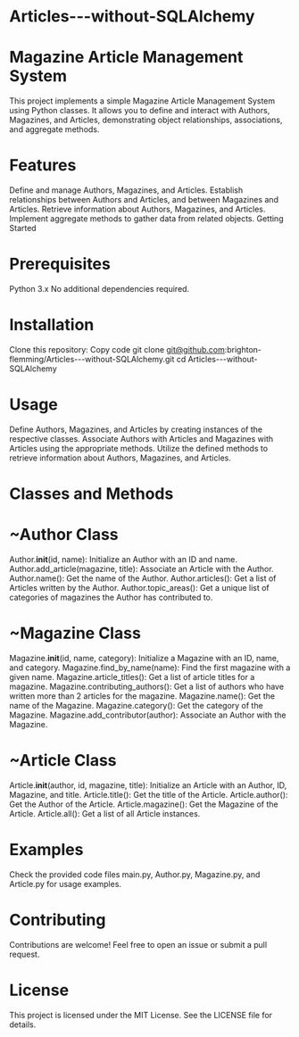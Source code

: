 # Articles---without-SQLAlchemy

# Magazine Article Management System
This project implements a simple Magazine Article Management System using Python classes. It allows you to define and interact with Authors, Magazines, and Articles, demonstrating object relationships, associations, and aggregate methods.

# Features
Define and manage Authors, Magazines, and Articles.
Establish relationships between Authors and Articles, and between Magazines and Articles.
Retrieve information about Authors, Magazines, and Articles.
Implement aggregate methods to gather data from related objects.
Getting Started
# Prerequisites
Python 3.x
No additional dependencies required.
# Installation
Clone this repository:
Copy code
git clone git@github.com:brighton-flemming/Articles---without-SQLAlchemy.git
cd Articles---without-SQLAlchemy
# Usage
Define Authors, Magazines, and Articles by creating instances of the respective classes.
Associate Authors with Articles and Magazines with Articles using the appropriate methods.
Utilize the defined methods to retrieve information about Authors, Magazines, and Articles.
# Classes and Methods
 # ~Author Class
Author.__init__(id, name): Initialize an Author with an ID and name.
Author.add_article(magazine, title): Associate an Article with the Author.
Author.name(): Get the name of the Author.
Author.articles(): Get a list of Articles written by the Author.
Author.topic_areas(): Get a unique list of categories of magazines the Author has contributed to.

# ~Magazine Class
Magazine.__init__(id, name, category): Initialize a Magazine with an ID, name, and category.
Magazine.find_by_name(name): Find the first magazine with a given name.
Magazine.article_titles(): Get a list of article titles for a magazine.
Magazine.contributing_authors(): Get a list of authors who have written more than 2 articles for the magazine.
Magazine.name(): Get the name of the Magazine.
Magazine.category(): Get the category of the Magazine.
Magazine.add_contributor(author): Associate an Author with the Magazine.

# ~Article Class
Article.__init__(author, id, magazine, title): Initialize an Article with an Author, ID, Magazine, and title.
Article.title(): Get the title of the Article.
Article.author(): Get the Author of the Article.
Article.magazine(): Get the Magazine of the Article.
Article.all(): Get a list of all Article instances.
# Examples
Check the provided code files main.py, Author.py, Magazine.py, and Article.py for usage examples.

# Contributing
Contributions are welcome! Feel free to open an issue or submit a pull request.

# License
This project is licensed under the MIT License. See the LICENSE file for details.

